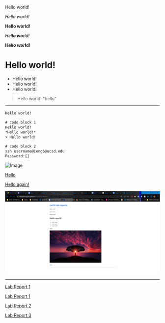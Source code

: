 Hello world!

_Hello world!_

**Hello world!**

*Hel**lo wo**rld!*

__He*llo wor*ld!__

# Hello world!
* Hello world!
* Hello world!
* Hello world! 
> Hello world! 
"hello"
---
`Hello world!`
```
# code block 1
Hello world! 
*Hello world!*
> Hello world! 
```
```
# code block 2
ssh username@ieng6@ucsd.edu
Password:[]
```
![Image](https://cdn.pixabay.com/photo/2015/04/23/22/00/tree-736885__480.jpg)

[Hello](https://kevinzheng2222.github.io/cse15l-lab-reports/Hello.md)

[Hello again!](https://youtu.be/dQw4w9WgXcQ)

![Image](hi.png)


---
[Lab Report 1](https://kevinzheng2222.github.io/cse15l-lab-reports/lab-report-1-week-2)

[Lab Report 1](lab-report-1-week-2.html)

[Lab Report 2](https://kevinzheng2222.github.io/cse15l-lab-reports/lab-report-2-week-4)

[Lab Report 3](https://kevinzheng2222.github.io/cse15l-lab-reports/lab-report-3-week-6)
